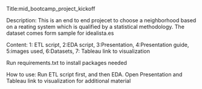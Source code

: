 Title:mid_bootcamp_project_kickoff

Description: This is an end to end projecet to choose a neighborhood based on a reating system which is qualified by a statistical methodology. The dataset comes form sample for idealista.es 

Content: 1: ETL script, 2:EDA script, 3:Presentation, 4:Presentation guide, 5:images used, 6:Datasets, 7: Tableau link to visualization

Run requirements.txt to install packages needed

How to use: Run ETL script first, and then EDA. Open Presentation and Tableau link to visualization for additional material
